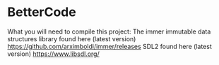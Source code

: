# BetterCode

What you will need to compile this project:
The immer immutable data structures library found here (latest version) https://github.com/arximboldi/immer/releases
SDL2 found here (latest version) https://www.libsdl.org/
